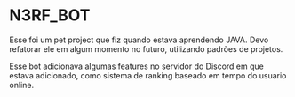 # N3RF_BOT

Esse foi um pet project que fiz quando estava aprendendo JAVA. Devo refatorar ele em algum momento no futuro, utilizando padrões de projetos.

Esse bot adicionava algumas features no servidor do Discord em que estava adicionado, como sistema de ranking baseado em tempo do usuario online.

